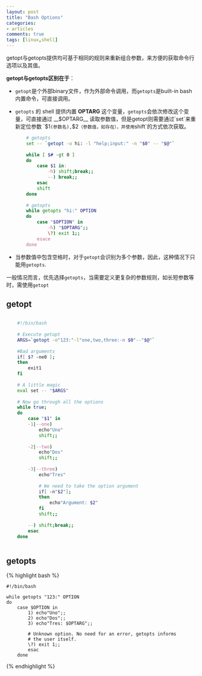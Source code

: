 ```yaml
---
layout: post
title: "Bash Options"
categories:
- articles
comments: true
tags: [linux,shell]
---
```



getopt与getopts提供均可基于相同的规则来重新组合参数，来方便的获取命令行选项以及其值。

__getopt与getopts区别在于__：

* `getopt`是个外部binary文件，作为外部命令调用，而`getopts`是built-in bash 内置命令，可直接调用。
* `getopts` 的 shell 提供内置 __OPTARG__ 这个变量，`getopts`会依次修改这个变量，可直接通过 __$OPTARG__ 读取参数值，但是getopt则需要通过`set`来重新定位参数 `$1`(参数名),`$2`（参数值，如存在），并使用`shift`的方式依次获取。
	
	~~~ bash
		# getopts
		set -- `getopt -o hi: -l "help;input:" -n "$0" -- "$@"`
		
		while [ $# -gt 0 ]
		do
			case $1 in:
				-h) shift;break;;
				--) break;;
			esac
			shift
		done 
		
		# getopts
		while getopts "hi:" OPTION 
		do
			case "$OPTION" in
				-h) "$OPTARG";;
				\?) exit 1;;
			esace
		done
	~~~
		

* 当参数值中包含空格时，对于`getopt`会识别为多个参数，因此，这种情况下只能用`getopts`.


一般情况而言，优先选择`getopts`，当需要定义更复杂的参数规则，如长短参数等时，需使用`getopt`


getopt
------

~~~ bash

	#!/bin/bash
 
	# Execute getopt
	ARGS=`getopt -o"123:"-l"one,two,three:-n $0"--"$@"`
 
	#Bad arguments
	if[ $? -ne0 ];
	then
		exit1
	fi
 
	# A little magic
	eval set -- "$ARGS"
 
	# Now go through all the options
	while true;
	do
		case "$1" in
    	-1|--one)
      		echo"Uno"
      		shift;;
 
    	-2|--two)
      		echo"Dos"
      		shift;;
      	 
    	-3|--three)
      		echo"Tres"
 
      		# We need to take the option argument
      		if[ -n"$2"];
      		then
        		echo"Argument: $2"
      		fi
      		shift;;
 
    	--) shift;break;;
    	esac
	done
	
~~~

getopts
-------

{% highlight bash %}

	#!/bin/bash
	
	while getopts "123:" OPTION
	do
		case $OPTION in
    		1) echo"Uno";;
    		2) echo"Dos";;
    		3) echo"Tres: $OPTARG";;
 		
    		# Unknown option. No need for an error, getopts informs
    		# the user itself.
    		\?) exit 1;;
    		esac
    	done

{% endhighlight %}

